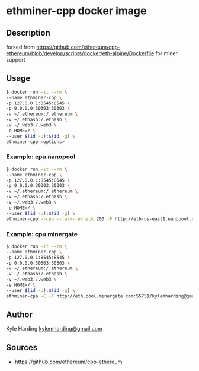 # ethminer-cpp docker image #

## Description ##

forked from https://github.com/ethereum/cpp-ethereum/blob/develop/scripts/docker/eth-alpine/Dockerfile for miner support

## Usage ##
```bash
$ docker run -it --rm \
--name ethminer-cpp \
-p 127.0.0.1:8545:8545 \
-p 0.0.0.0:30303:30303 \
-v ~/.ethereum:/.ethereum \
-v ~/.ethash:/.ethash \
-v ~/.web3:/.web3 \
-e HOME=/ \
--user $(id -u):$(id -g) \
ethminer-cpp <options>
```

### Example: cpu nanopool ###
```bash
$ docker run -it --rm \
--name ethminer-cpp \
-p 127.0.0.1:8545:8545 \
-p 0.0.0.0:30303:30303 \
-v ~/.ethereum:/.ethereum \
-v ~/.ethash:/.ethash \
-v ~/.web3:/.web3 \
-e HOME=/ \
--user $(id -u):$(id -g) \
ethminer-cpp --cpu --farm-recheck 200 -F http://eth-us-east1.nanopool.org:8888/0xde3a9EDfe3b285659Ae594F00Bfd2EB783D1443c
```

### Example: cpu minergate ###
```bash
$ docker run -it --rm \
--name ethminer-cpp \
-p 127.0.0.1:8545:8545 \
-p 0.0.0.0:30303:30303 \
-v ~/.ethereum:/.ethereum \
-v ~/.ethash:/.ethash \
-v ~/.web3:/.web3 \
-e HOME=/ \
--user $(id -u):$(id -g) \
ethminer-cpp -C -F http://eth.pool.minergate.com:55751/kylemharding@gmail.com --disable-submit-hashrate
```

## Author ##

Kyle Harding <kylemharding@gmail.com>

## Sources ##

* https://github.com/ethereum/cpp-ethereum
